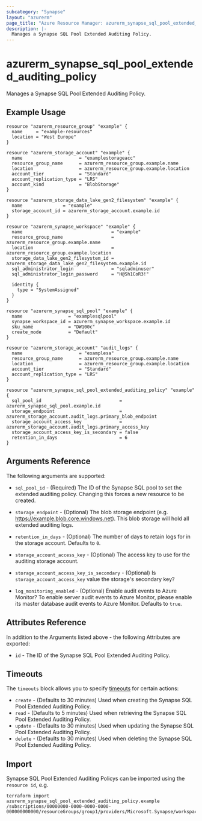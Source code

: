 ```yaml
---
subcategory: "Synapse"
layout: "azurerm"
page_title: "Azure Resource Manager: azurerm_synapse_sql_pool_extended_auditing_policy"
description: |-
  Manages a Synapse SQL Pool Extended Auditing Policy.
---
```


# azurerm_synapse_sql_pool_extended_auditing_policy

Manages a Synapse SQL Pool Extended Auditing Policy.

## Example Usage

```hcl
resource "azurerm_resource_group" "example" {
  name     = "example-resources"
  location = "West Europe"
}

resource "azurerm_storage_account" "example" {
  name                     = "examplestorageacc"
  resource_group_name      = azurerm_resource_group.example.name
  location                 = azurerm_resource_group.example.location
  account_tier             = "Standard"
  account_replication_type = "LRS"
  account_kind             = "BlobStorage"
}

resource "azurerm_storage_data_lake_gen2_filesystem" "example" {
  name               = "example"
  storage_account_id = azurerm_storage_account.example.id
}

resource "azurerm_synapse_workspace" "example" {
  name                                 = "example"
  resource_group_name                  = azurerm_resource_group.example.name
  location                             = azurerm_resource_group.example.location
  storage_data_lake_gen2_filesystem_id = azurerm_storage_data_lake_gen2_filesystem.example.id
  sql_administrator_login              = "sqladminuser"
  sql_administrator_login_password     = "H@Sh1CoR3!"

  identity {
    type = "SystemAssigned"
  }
}

resource "azurerm_synapse_sql_pool" "example" {
  name                 = "examplesqlpool"
  synapse_workspace_id = azurerm_synapse_workspace.example.id
  sku_name             = "DW100c"
  create_mode          = "Default"
}

resource "azurerm_storage_account" "audit_logs" {
  name                     = "examplesa"
  resource_group_name      = azurerm_resource_group.example.name
  location                 = azurerm_resource_group.example.location
  account_tier             = "Standard"
  account_replication_type = "LRS"
}

resource "azurerm_synapse_sql_pool_extended_auditing_policy" "example" {
  sql_pool_id                             = azurerm_synapse_sql_pool.example.id
  storage_endpoint                        = azurerm_storage_account.audit_logs.primary_blob_endpoint
  storage_account_access_key              = azurerm_storage_account.audit_logs.primary_access_key
  storage_account_access_key_is_secondary = false
  retention_in_days                       = 6
}
```

## Arguments Reference

The following arguments are supported:

* `sql_pool_id` - (Required) The ID of the Synapse SQL pool to set the extended auditing policy. Changing this forces a new resource to be created.

* `storage_endpoint` - (Optional) The blob storage endpoint (e.g. <https://example.blob.core.windows.net>). This blob storage will hold all extended auditing logs.

* `retention_in_days` - (Optional) The number of days to retain logs for in the storage account. Defaults to `0`.

* `storage_account_access_key` - (Optional) The access key to use for the auditing storage account.

* `storage_account_access_key_is_secondary` - (Optional) Is `storage_account_access_key` value the storage's secondary key?

* `log_monitoring_enabled` - (Optional) Enable audit events to Azure Monitor? To enable server audit events to Azure Monitor, please enable its master database audit events to Azure Monitor. Defaults to `true`.

## Attributes Reference

In addition to the Arguments listed above - the following Attributes are exported:

* `id` - The ID of the Synapse SQL Pool Extended Auditing Policy.

## Timeouts

The `timeouts` block allows you to specify [timeouts](https://developer.hashicorp.com/terraform/language/resources/configure#define-operation-timeouts) for certain actions:

* `create` - (Defaults to 30 minutes) Used when creating the Synapse SQL Pool Extended Auditing Policy.
* `read` - (Defaults to 5 minutes) Used when retrieving the Synapse SQL Pool Extended Auditing Policy.
* `update` - (Defaults to 30 minutes) Used when updating the Synapse SQL Pool Extended Auditing Policy.
* `delete` - (Defaults to 30 minutes) Used when deleting the Synapse SQL Pool Extended Auditing Policy.

## Import

Synapse SQL Pool Extended Auditing Policys can be imported using the `resource id`, e.g.

```shell
terraform import azurerm_synapse_sql_pool_extended_auditing_policy.example /subscriptions/00000000-0000-0000-0000-000000000000/resourceGroups/group1/providers/Microsoft.Synapse/workspaces/workspace1/sqlPools/sqlPool1/extendedAuditingSettings/default
```
